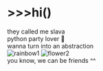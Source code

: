 # \>>>hi()
they called me slava  
python party lover 🤍  
wanna turn into an abstraction  
![rainbow1](https://user-images.githubusercontent.com/73784126/120068063-69053900-c087-11eb-8c30-85d86608b309.gif)
![flower2](https://user-images.githubusercontent.com/73784126/120068128-cbf6d000-c087-11eb-8360-ed7734efe617.gif)  
you know, we can be friends ^^
